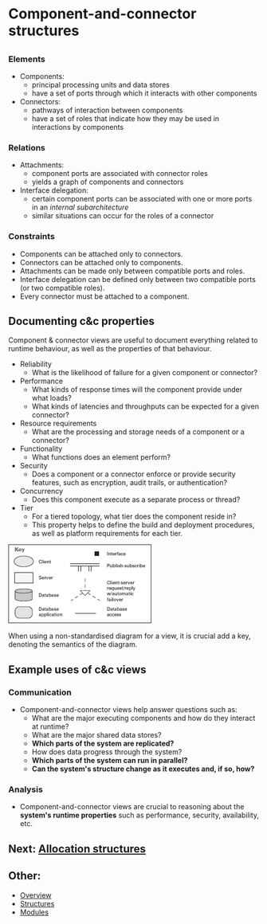 # Component-and-connector structures
##
### Elements
- Components:
  * principal processing units and data stores  
  * have a set of ports through which it interacts with other components
- Connectors:
  * pathways of interaction between components
  * have a set of roles that indicate how they may be used in interactions by components
### Relations
- Attachments:
  * component ports are associated with connector roles
  * yields a graph of components and connectors
- Interface delegation:
  * certain component ports can be associated with one or more ports in an _internal subarchitecture_
  * similar situations can occur for the roles of a connector
### Constraints
- Components can be attached only to connectors.
- Connectors can be attached only to components.
- Attachments can be made only between compatible ports and roles.
- Interface delegation can be defined only between two compatible ports (or two compatible roles).
- Every connector must be attached to a component.

## Documenting c&c properties
Component & connector views are useful to document everything related to runtime behaviour, as well as the properties of that behaviour.

- Reliability
  * What is the likelihood of failure for a given component or connector?
- Performance
  * What kinds of response times will the component provide under what loads?
  * What kinds of latencies and throughputs can be expected for a given connector?
- Resource requirements
  * What are the processing and storage needs of a component or a connector?
- Functionality
  * What functions does an element perform?
- Security
  * Does a component or a connector enforce or provide security features, such as encryption, audit trails, or authentication?
- Concurrency
  * Does this component execute as a separate process or thread?
- Tier
  * For a tiered topology, what tier does the component reside in?
  * This property helps to define the build and deployment procedures, as well as platform requirements for each tier.

![C&C view key][img2]

When using a non-standardised diagram for a view, it is crucial add a key, denoting the semantics of the diagram.


## Example uses of c&c views
### Communication
- Component-and-connector views help answer questions such as:
  * What are the major executing components and how do they interact at runtime?
  * What are the major shared data stores?
  * **Which parts of the system are replicated?**
  * How does data progress through the system?
  * **Which parts of the system can run in parallel?**
  * **Can the system's structure change as it executes and, if so, how?**
### Analysis
- Component-and-connector views are crucial to reasoning about the **system's runtime properties** such as performance, security, availability, etc.

## Next: [Allocation structures](Allocation.md)
## Other:
- [Overview][ch2.md]
- [Structures][stc.md]
- [Modules][mod.md]

[ch2.md]: ../README.md
[stc.md]: ./README.md
[mod.md]: ./Modules.md
[all.md]: ./Allocation.md

[img2]: ../../../resources/png/c-and-c-view-key.png